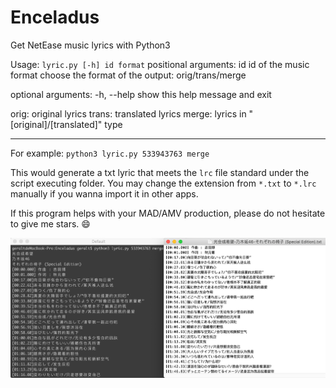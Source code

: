 # Enceladus
Get NetEase music lyrics with Python3

Usage: `lyric.py [-h] id format`
positional arguments:
  id          id of the music
  format      choose the format of the output: orig/trans/merge

optional arguments:
  -h, --help  show this help message and exit

orig: original lyrics
trans: translated lyrics
merge: lyrics in "[original]/[translated]" type

---

For example: `python3 lyric.py 533943763 merge`

This would generate a txt lyric that meets the `lrc` file standard under the script executing folder.
You may change the extension from `*.txt` to `*.lrc` manually if you wanna import it in other apps.

If this program helps with your MAD/AMV production, please do not hesitate to give me stars. :smile:

<p align="center">
  <img src="https://github.com/GeraltShi/Enceladus/blob/master/snapshot.png" width="550" alt="snapshot">
</p>
